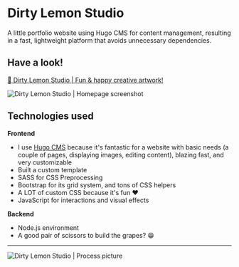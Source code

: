 # Dirty Lemon Studio

A little portfolio website using Hugo CMS for content management, resulting in a fast, lightweight platform that avoids unnecessary dependencies.

## Have a look!

[🍋 Dirty Lemon Studio | Fun & happy creative artwork!](https://dirtylemon.studio/)

![Dirty Lemon Studio | Homepage screenshot](https://github.com/laurasinclair/dirtylemon-studio/blob/3e52ac2bf37b9830fff06fff7ba41554b3f66cda/static/img/dirtylemon_screenshot.jpg)

## Technologies used
**Frontend**
- I use [Hugo CMS](https://gohugo.io/) because it's fantastic for a website with basic needs (a couple of pages, displaying images, editing content), blazing fast, and very customizable
- Built a custom template
- SASS for CSS Preprocessing 
- Bootstrap for its grid system, and tons of CSS helpers
- A LOT of custom CSS because it's fun ❤️
- JavaScript for interactions and visual effects

**Backend**
- Node.js environment
- A good pair of scissors to build the grapes? 😁

---

![Dirty Lemon Studio | Process picture](https://github.com/laurasinclair/dirtylemon-studio/blob/3e52ac2bf37b9830fff06fff7ba41554b3f66cda/static/img/dirtylemon_process-05.jpg)
